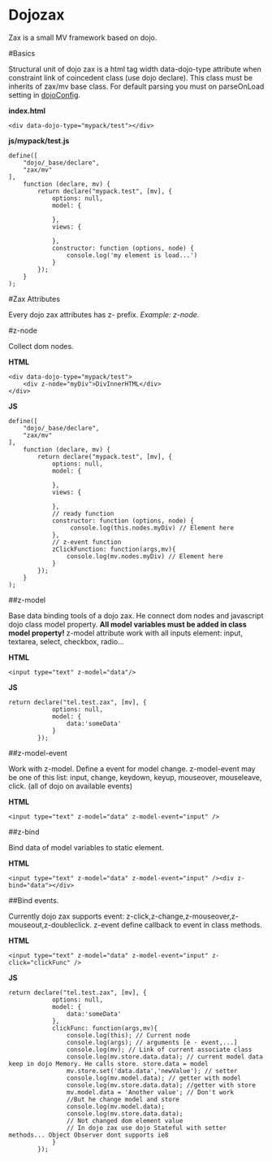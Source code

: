 Dojozax
=======

Zax is a small MV framework based on dojo.

#Basics 

Structural unit of dojo zax is a html tag width data-dojo-type attribute when constraint link of coincedent class (use dojo declare). This class must be inherits of zax/mv base class. For default parsing you must on parseOnLoad setting in  [dojoConfig](http://dojotoolkit.org/documentation/tutorials/1.9/dojo_config/).

**index.html**
```
<div data-dojo-type="mypack/test"></div>
```
**js/mypack/test.js**
```
define([
    "dojo/_base/declare",
    "zax/mv"
],
    function (declare, mv) {
        return declare("mypack.test", [mv], {
            options: null,
            model: {

            },
            views: {

            },
            constructor: function (options, node) {
                console.log('my element is load...')
            }
        });
    }
);
```

#Zax Attributes 

Every dojo zax attributes has z- prefix. *Example: z-node*. 

#z-node

Collect dom nodes. 

**HTML**
```
<div data-dojo-type="mypack/test">
    <div z-node="myDiv">DivInnerHTML</div>
</div>
```
**JS**
```
define([
    "dojo/_base/declare",
    "zax/mv"
],
    function (declare, mv) {
        return declare("mypack.test", [mv], {
            options: null,
            model: {

            },
            views: {

            },
            // ready function
            constructor: function (options, node) {
                 console.log(this.nodes.myDiv) // Element here
            },
            // z-event function
            zClickFunction: function(args,mv){
                console.log(mv.nodes.myDiv) // Element here
            }
        });
    }
);
```
##z-model

Base data binding tools of a dojo zax. He connect dom nodes and javascript dojo class model property. **All model variables must be added in class model property!** z-model attribute work with all inputs element: input, textarea, select, checkbox, radio...

**HTML**
```
<input type="text" z-model="data"/>
```
**JS**
```
return declare("tel.test.zax", [mv], {
            options: null,
            model: {
                data:'someData'
            }
        });
```
##z-model-event 

Work with z-model. Define a event for model change. z-model-event may be one of this list: input, change, keydown, keyup, mouseover, mouseleave, click. (all of dojo on available events)

**HTML**
```
<input type="text" z-model="data" z-model-event="input" />
```

##z-bind

Bind data of model variables to static element. 

**HTML**
```
<input type="text" z-model="data" z-model-event="input" /><div z-bind="data"></div>
```
##Bind events.

Currently dojo zax supports event: z-click,z-change,z-mouseover,z-mouseout,z-doubleclick. z-event define callback to event in class methods. 

**HTML**
```
<input type="text" z-model="data" z-model-event="input" z-click="clickFunc" />
```
**JS**
```
return declare("tel.test.zax", [mv], {
            options: null,
            model: {
                data:'someData'
            },
            clickFunc: function(args,mv){
                console.log(this); // Current node
                console.log(args); // arguments [e - event,...]
                console.log(mv); // Link of current associate class
                console.log(mv.store.data.data); // current model data keep in dojo Memory. He calls store. store.data = model
                mv.store.set('data.data','newValue'); // setter
                console.log(mv.model.data); // getter with model
                console.log(mv.store.data.data); //getter with store
                mv.model.data = 'Another value'; // Don't work
                //But he change model and store
                console.log(mv.model.data);
                console.log(mv.store.data.data);
                // Not changed dom element value
                // In dojo zax use dojo Stateful with setter methods... Object Observer dont supports ie8
            }
        });
```
